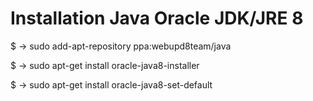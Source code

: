 # Installation Java Oracle JDK/JRE 8

$ -> sudo add-apt-repository ppa:webupd8team/java

$ -> sudo apt-get install oracle-java8-installer

$ -> sudo apt-get install oracle-java8-set-default
